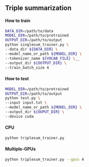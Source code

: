 ## Triple summarization

#### How to train
```bash
DATA_DIR=/path/to/data
MODEL_DIR=/path/to/pretrained
OUTPUT_DIR=/path/to/output
python singlesum_trainer.py \
--data_dir ${DATA_DIR} \
--model_name_or_path ${MODEL_DIR} \
--tokenizer_name ${VOCAB_FILE} \__ 
--output_dir ${OUTPUT_DIR} \
--train_batch_size 4
```

#### How to test
```bash
MODEL_DIR=/path/to/pretrained
OUTPUT_DIR=/path/to/output
python test.py \
--input input.txt \ 
--model_name_or_path ${MODEL_DIR} \ 
--output_dir ${OUPUT_DIR} \ 
--device cuda
```

#### CPU
```bash
python triplesum_trainer.py
```

#### Multiple-GPUs
```bash
python triplesum_trainer.py --gpus 4
```

